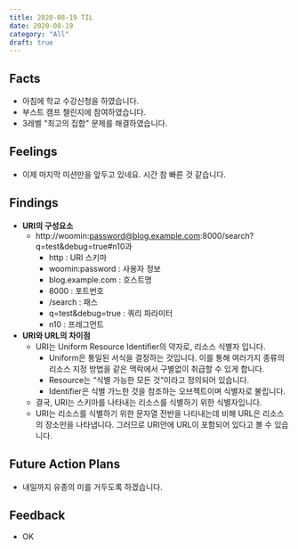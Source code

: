 ```yaml
---
title: 2020-08-19 TIL
date: 2020-08-19
category: "All"
draft: true
---
```


## Facts

- 아침에 학교 수강신청을 하였습니다.
- 부스트 캠프 챌린지에 참여하였습니다.
- 3레벨 "최고의 집합" 문제를 해결하였습니다.

## Feelings

- 이제 마지막 미션만을 앞두고 있네요. 시간 참 빠른 것 같습니다.

## Findings

- **URI의 구성요소**
  - http://woomin:password@blog.example.com:8000/search?q=test&debug=true#n10과
    - http : URI 스키마
    - woomin:password : 사용자 정보
    - blog.example.com : 호스트명
    - 8000 : 포트번호
    - /search : 패스
    - q=test&debug=true : 쿼리 파라미터
    - n10 : 프레그먼트
- **URI와 URL의 차이점**
  - URI는 Uniform Resource Identifier의 약자로, 리소스 식별자 입니다.
    - Uniform은 통일된 서식을 결정하는 것입니다. 이를 통해 여러가지 종류의 리소스 지정 방법을 같은 맥락에서 구별없이 취급할 수 있게 합니다.
    - Resource는 “식별 가능한 모든 것”이라고 정의되어 있습니다.
    - Identifier은 식별 가느한 것을 참조하는 오브젝트이며 식별자로 불립니다.
  - 결국, URI는 스키마를 나타내는 리소스를 식별하기 위한 식별자입니다.
  - URI는 리소스를 식별하기 위한 문자열 전반을 나타내는데 비해 URL은 리소스의 장소만을 나타냅니다. 그러므로 URI안에 URL이 포함되어 있다고 볼 수 있습니다.

## Future Action Plans

- 내일까지 유종의 미를 거두도록 하겠습니다.

## Feedback

- OK

